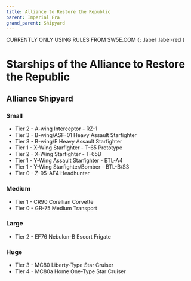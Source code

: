 ```yaml
---
title: Alliance to Restore the Republic
parent: Imperial Era
grand_parent: Shipyard
---
```


CURRENTLY ONLY USING RULES FROM SW5E.COM
{: .label .label-red }

# Starships of the Alliance to Restore the Republic

## Alliance Shipyard

### Small
- Tier 2 - A-wing Interceptor - RZ-1	
- Tier 3 - B-wing/ASF-01 Heavy Assault Starfighter
- Tier 3 - B-wing/E Heavy Assault Starfighter
- Tier 1 - X-Wing Starfighter - T-65 Prototype
- Tier 2 - X-Wing Starfighter - T-65B
- Tier 1 - Y-Wing Assault Starfighter - BTL-A4	
- Tier 1 - Y-Wing Starfighter/Bomber - BTL-B/S3	
- Tier 0 - Z-95-AF4 Headhunter	

### Medium
- Tier 1 - CR90 Corellian Corvette
- Tier 0 - GR-75 Medium Transport

### Large
- Tier 2 - EF76 Nebulon-B Escort Frigate

### Huge
- Tier 3 - MC80 Liberty-Type Star Cruiser
- Tier 4 - MC80a Home One-Type Star Cruiser
